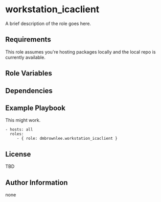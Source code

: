 workstation_icaclient
=========

A brief description of the role goes here.

Requirements
------------
This role assumes you're hosting packages locally and the local repo is
currently available.

Role Variables
--------------


Dependencies
------------


Example Playbook
----------------

This might work.

    - hosts: all
      roles:
         - { role: dmbrownlee.workstation_icaclient }

License
-------

TBD

Author Information
------------------

none
